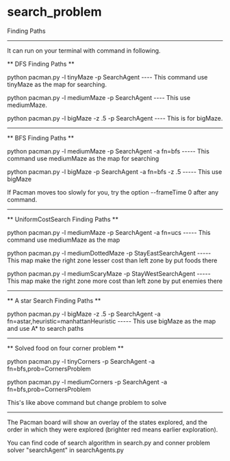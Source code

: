 # search_problem

Finding Paths
_______________________________

It can run on your terminal with command in following.

** DFS Finding Paths **

python pacman.py -l tinyMaze -p SearchAgent  ---- This command use tinyMaze as the map for searching.

python pacman.py -l mediumMaze -p SearchAgent ---- This use mediumMaze.

python pacman.py -l bigMaze -z .5 -p SearchAgent ---- This is for bigMaze.

_____________________________________________________

** BFS Finding Paths **

python pacman.py -l mediumMaze -p SearchAgent -a fn=bfs ----- This command use mediumMaze as the map for searching

python pacman.py -l bigMaze -p SearchAgent -a fn=bfs -z .5 ----- This use bigMaze

If Pacman moves too slowly for you, try the option --frameTime 0 after any command.

_____________________________________________________

** UniformCostSearch Finding Paths **

python pacman.py -l mediumMaze -p SearchAgent -a fn=ucs ----- This command use mediumMaze as the map

python pacman.py -l mediumDottedMaze -p StayEastSearchAgent ----- This map make the right zone lesser cost than left zone by put foods there

python pacman.py -l mediumScaryMaze -p StayWestSearchAgent ----- This map make the right zone more cost than left zone by put enemies there

________________________________________________________

** A star Search Finding Paths **

python pacman.py -l bigMaze -z .5 -p SearchAgent -a fn=astar,heuristic=manhattanHeuristic ----- This use bigMaze as the map and use A* to search paths 

________________________________________________________

** Solved food on four corner problem **

python pacman.py -l tinyCorners -p SearchAgent -a fn=bfs,prob=CornersProblem

python pacman.py -l mediumCorners -p SearchAgent -a fn=bfs,prob=CornersProblem

This's like above command but change problem to solve

_______________________________________________________

The Pacman board will show an overlay of the states explored, 
and the order in which they were explored (brighter red means earlier exploration).


You can find code of search algorithm in search.py
and conner problem solver "searchAgent" in searchAgents.py 
